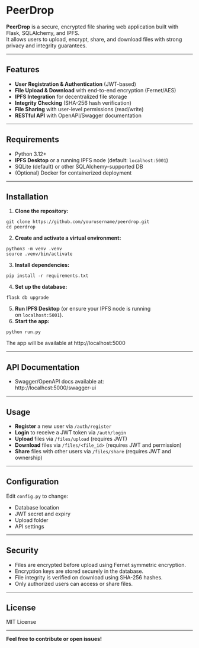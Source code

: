 # PeerDrop

**PeerDrop** is a secure, encrypted file sharing web application built with Flask, SQLAlchemy, and IPFS.  
It allows users to upload, encrypt, share, and download files with strong privacy and integrity guarantees.

---

## Features

- **User Registration & Authentication** (JWT-based)
- **File Upload & Download** with end-to-end encryption (Fernet/AES)
- **IPFS Integration** for decentralized file storage
- **Integrity Checking** (SHA-256 hash verification)
- **File Sharing** with user-level permissions (read/write)
- **RESTful API** with OpenAPI/Swagger documentation

---

## Requirements

- Python 3.12+
- **IPFS Desktop** or a running IPFS node (default: `localhost:5001`)
- SQLite (default) or other SQLAlchemy-supported DB
- (Optional) Docker for containerized deployment

---

## Installation

1. **Clone the repository:**
```
git clone https://github.com/yourusername/peerdrop.git
cd peerdrop
```
2. **Create and activate a virtual environment:**
```
python3 -m venv .venv
source .venv/bin/activate
```
3. **Install dependencies:**
```
pip install -r requirements.txt
```
4. **Set up the database:**
```
flask db upgrade
```
5. **Run IPFS Desktop** (or ensure your IPFS node is running on `localhost:5001`).
6. **Start the app:**
```
python run.py
```
The app will be available at http://localhost:5000

---

## API Documentation

- Swagger/OpenAPI docs available at:  
    http://localhost:5000/swagger-ui

---

## Usage

- **Register** a new user via `/auth/register`
- **Login** to receive a JWT token via `/auth/login`
- **Upload** files via `/files/upload` (requires JWT)
- **Download** files via `/files/<file_id>` (requires JWT and permission)
- **Share** files with other users via `/files/share` (requires JWT and ownership)

---

## Configuration

Edit `config.py` to change:

- Database location
- JWT secret and expiry
- Upload folder
- API settings

---

## Security

- Files are encrypted before upload using Fernet symmetric encryption.
- Encryption keys are stored securely in the database.
- File integrity is verified on download using SHA-256 hashes.
- Only authorized users can access or share files.

---

## License

MIT License

---


**Feel free to contribute or open issues!**
